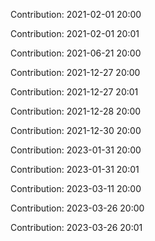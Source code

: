Contribution: 2021-02-01 20:00

Contribution: 2021-02-01 20:01

Contribution: 2021-06-21 20:00

Contribution: 2021-12-27 20:00

Contribution: 2021-12-27 20:01

Contribution: 2021-12-28 20:00

Contribution: 2021-12-30 20:00

Contribution: 2023-01-31 20:00

Contribution: 2023-01-31 20:01

Contribution: 2023-03-11 20:00

Contribution: 2023-03-26 20:00

Contribution: 2023-03-26 20:01

